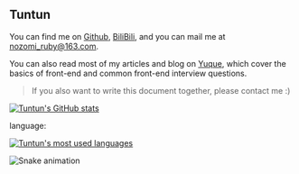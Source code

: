 ## Tuntun

You can find me on [Github](https://github.com/tuntun0609), [BiliBili](https://space.bilibili.com/47706697), and you can mail me at [nozomi_ruby@163.com](mailto:nozomi_ruby@163.com).

You can also read most of my articles and blog on [Yuque](https://www.yuque.com/webknowledge), which cover the basics of front-end and common front-end interview questions.

> If you also want to write this document together, please contact me :)

<a href="https://github.com/tuntun0609">
	<img alt="Tuntun's GitHub stats" src="https://tun-github-readme-stats.vercel.app/api?username=tuntun0609" />
</a>

language:

<a href="https://github.com/tuntun0609">
	<img alt="Tuntun's most used languages" src="https://tun-github-readme-stats.vercel.app/api/top-langs/?username=tuntun0609&layout=compact" />
</a>

![Snake animation](https://github.com/tuntun0609/tuntun0609/blob/output/github-snake.gif)
